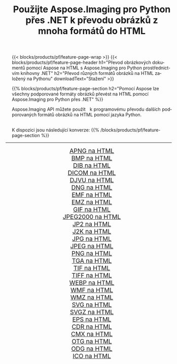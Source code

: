 ﻿---
title: Použijte Aspose.Imaging pro Python přes .NET k převodu obrázků z mnoha formátů do HTML 
weight: 3920
url: /cs/python-net/conversion/to/html/ 
lang: cs
langdirlevel: 2
locales: zh-hans,ja,it,ru,de,es,fr,nl,id,lt,pl,pt,vi,tr,ko,zh-hant,ar,hi,th,sv,cs,uk,he
description: Aspose.Imaging pro Python přes knihovnu .NET můžete použít k převodu z různých formátů do HTML
---

{{< blocks/products/pf/feature-page-wrap >}}
{{< blocks/products/pf/feature-page-header h1="Převod obrázkových dokumentů pomocí Aspose na HTML s Aspose.Imaging pro Python prostřednictvím knihovny .NET" h2="Převod různých formátů obrázků na HTML založený na Pythonu" downloadText="Stažení" >}}


{{% blocks/products/pf/feature-page-section  h2="Pomocí Aspose lze všechny podporované formáty obrázků převést na HTML pomocí Aspose.Imaging pro Python přes .NET" %}}
<p align=justify>Aspose.Imaging API můžete použít   k programovému převodu dalších podporovaných formátů obrázků na HTML pomocí jazyka Python.</p>
<br/>
K dispozici jsou následující konverze:
{{% /blocks/products/pf/feature-page-section %}}
<div class="container-fluid productfamilypage bg-gray">
    <div class="convertypes bg-gray agp-content section">
        <div class="container">
		<hr style="margin-left:-20px;"/>
		<div class="row other-converters" style="gap: 10px;font-size: 19px;text-align:center;">
		    <div class='col-md-2 other-converter remove-lp remove-rp'><a href="/imaging/cs/python-net/conversion/apng-to-html/" style="padding:15px;">APNG na HTML</a></div>
<div class='col-md-2 other-converter remove-lp remove-rp'><a href="/imaging/cs/python-net/conversion/bmp-to-html/" style="padding:15px;">BMP na HTML</a></div>
<div class='col-md-2 other-converter remove-lp remove-rp'><a href="/imaging/cs/python-net/conversion/dib-to-html/" style="padding:15px;">DIB na HTML</a></div>
<div class='col-md-2 other-converter remove-lp remove-rp'><a href="/imaging/cs/python-net/conversion/dicom-to-html/" style="padding:15px;">DICOM na HTML</a></div>
<div class='col-md-2 other-converter remove-lp remove-rp'><a href="/imaging/cs/python-net/conversion/djvu-to-html/" style="padding:15px;">DJVU na HTML</a></div>
<div class='col-md-2 other-converter remove-lp remove-rp'><a href="/imaging/cs/python-net/conversion/dng-to-html/" style="padding:15px;">DNG na HTML</a></div>
<div class='col-md-2 other-converter remove-lp remove-rp'><a href="/imaging/cs/python-net/conversion/emf-to-html/" style="padding:15px;">EMF na HTML</a></div>
<div class='col-md-2 other-converter remove-lp remove-rp'><a href="/imaging/cs/python-net/conversion/emz-to-html/" style="padding:15px;">EMZ na HTML</a></div>
<div class='col-md-2 other-converter remove-lp remove-rp'><a href="/imaging/cs/python-net/conversion/gif-to-html/" style="padding:15px;">GIF na HTML</a></div>
<div class='col-md-2 other-converter remove-lp remove-rp'><a href="/imaging/cs/python-net/conversion/jpeg2000-to-html/" style="padding:15px;">JPEG2000 na HTML</a></div>
<div class='col-md-2 other-converter remove-lp remove-rp'><a href="/imaging/cs/python-net/conversion/jp2-to-html/" style="padding:15px;">JP2 na HTML</a></div>
<div class='col-md-2 other-converter remove-lp remove-rp'><a href="/imaging/cs/python-net/conversion/j2k-to-html/" style="padding:15px;">J2K na HTML</a></div>
<div class='col-md-2 other-converter remove-lp remove-rp'><a href="/imaging/cs/python-net/conversion/jpg-to-html/" style="padding:15px;">JPG na HTML</a></div>
<div class='col-md-2 other-converter remove-lp remove-rp'><a href="/imaging/cs/python-net/conversion/jpeg-to-html/" style="padding:15px;">JPEG na HTML</a></div>
<div class='col-md-2 other-converter remove-lp remove-rp'><a href="/imaging/cs/python-net/conversion/png-to-html/" style="padding:15px;">PNG na HTML</a></div>
<div class='col-md-2 other-converter remove-lp remove-rp'><a href="/imaging/cs/python-net/conversion/tga-to-html/" style="padding:15px;">TGA na HTML</a></div>
<div class='col-md-2 other-converter remove-lp remove-rp'><a href="/imaging/cs/python-net/conversion/tif-to-html/" style="padding:15px;">TIF na HTML</a></div>
<div class='col-md-2 other-converter remove-lp remove-rp'><a href="/imaging/cs/python-net/conversion/tiff-to-html/" style="padding:15px;">TIFF na HTML</a></div>
<div class='col-md-2 other-converter remove-lp remove-rp'><a href="/imaging/cs/python-net/conversion/webp-to-html/" style="padding:15px;">WEBP na HTML</a></div>
<div class='col-md-2 other-converter remove-lp remove-rp'><a href="/imaging/cs/python-net/conversion/wmf-to-html/" style="padding:15px;">WMF na HTML</a></div>
<div class='col-md-2 other-converter remove-lp remove-rp'><a href="/imaging/cs/python-net/conversion/wmz-to-html/" style="padding:15px;">WMZ na HTML</a></div>
<div class='col-md-2 other-converter remove-lp remove-rp'><a href="/imaging/cs/python-net/conversion/svg-to-html/" style="padding:15px;">SVG na HTML</a></div>
<div class='col-md-2 other-converter remove-lp remove-rp'><a href="/imaging/cs/python-net/conversion/svgz-to-html/" style="padding:15px;">SVGZ na HTML</a></div>
<div class='col-md-2 other-converter remove-lp remove-rp'><a href="/imaging/cs/python-net/conversion/eps-to-html/" style="padding:15px;">EPS na HTML</a></div>
<div class='col-md-2 other-converter remove-lp remove-rp'><a href="/imaging/cs/python-net/conversion/cdr-to-html/" style="padding:15px;">CDR na HTML</a></div>
<div class='col-md-2 other-converter remove-lp remove-rp'><a href="/imaging/cs/python-net/conversion/cmx-to-html/" style="padding:15px;">CMX na HTML</a></div>
<div class='col-md-2 other-converter remove-lp remove-rp'><a href="/imaging/cs/python-net/conversion/otg-to-html/" style="padding:15px;">OTG na HTML</a></div>
<div class='col-md-2 other-converter remove-lp remove-rp'><a href="/imaging/cs/python-net/conversion/odg-to-html/" style="padding:15px;">ODG na HTML</a></div>
<div class='col-md-2 other-converter remove-lp remove-rp'><a href="/imaging/cs/python-net/conversion/ico-to-html/" style="padding:15px;">ICO na HTML</a></div>
                </div>
        </div>
    </div>
</div>
<br/>

